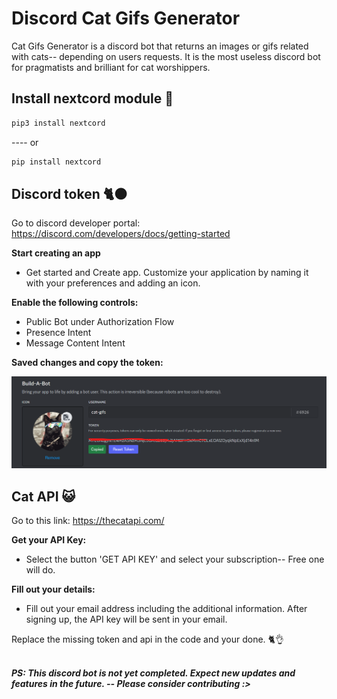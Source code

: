# Discord Cat Gifs Generator 

Cat Gifs Generator is a discord bot that returns an images or gifs related with cats-- depending on users requests. It is the most useless discord bot for pragmatists and brilliant for cat worshippers.

## **Install nextcord module** 🤖
```python
pip3 install nextcord
```
---- or 
```python
pip install nextcord
```

## **Discord token** 🐈⚫
Go to discord developer portal: https://discord.com/developers/docs/getting-started

**Start creating an app**
- Get started and Create app. Customize your application by naming it with your preferences and adding an icon.

**Enable the following controls:**
- Public Bot under Authorization Flow
- Presence Intent
- Message Content Intent

**Saved changes and copy the token:**

![Alt text](assets/image-4.png)

## **Cat API** 😺
Go to this link: https://thecatapi.com/

**Get your API Key:**
- Select the button 'GET API KEY' and select your subscription-- Free one will do.

**Fill out your details:**
- Fill out your email address including the additional information. After signing up, the API key will be sent in your email.

Replace the missing token and api in the code and your done. 🐈👌
<br><br>

***PS: This discord bot is not yet completed. Expect new updates and features in the future. -- Please consider contributing :>***